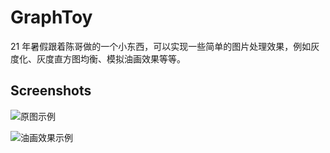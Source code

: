 # GraphToy

21 年暑假跟着陈哥做的一个小东西，可以实现一些简单的图片处理效果，例如灰度化、灰度直方图均衡、模拟油画效果等等。

## Screenshots

![原图示例](https://s2.loli.net/2022/08/16/Hx4VCaeNrTULcRS.jpg)

![油画效果示例](https://s2.loli.net/2022/08/16/F4fR5ZgvwetSrpT.jpg)